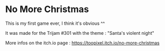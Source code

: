 # No More Christmas

This is my first game ever, I think it's obvious ^^

It was made for the Trijam #301 with the theme : "Santa's violent night"

More infos on the itch.io page : https://toopixel.itch.io/no-more-christmas

